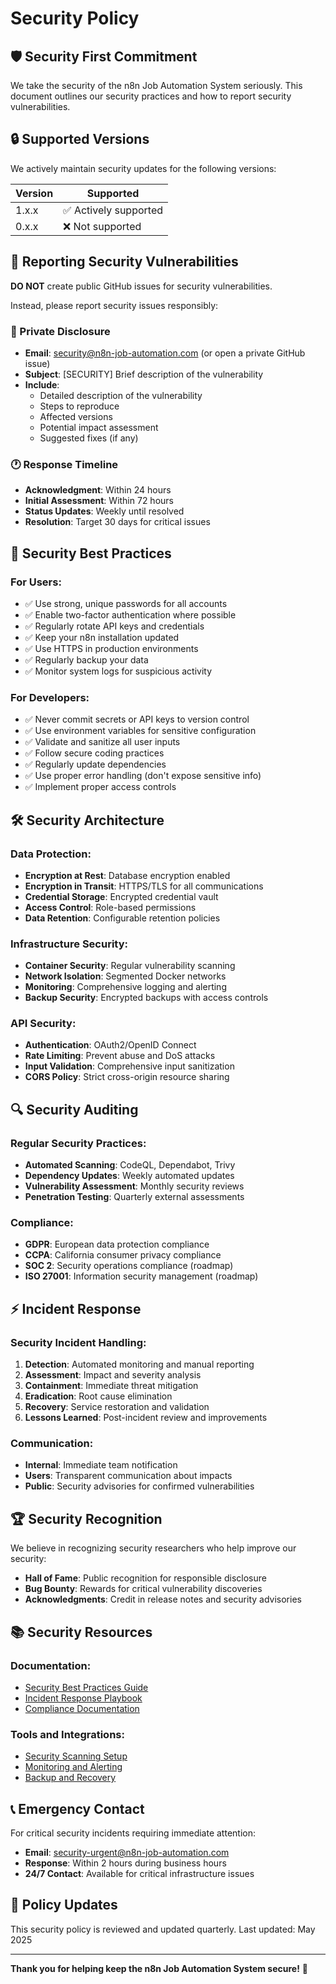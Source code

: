 # Security Policy

## 🛡️ Security First Commitment

We take the security of the n8n Job Automation System seriously. This document outlines our security practices and how to report security vulnerabilities.

## 🔒 Supported Versions

We actively maintain security updates for the following versions:

| Version | Supported          |
| ------- | ------------------ |
| 1.x.x   | ✅ Actively supported |
| 0.x.x   | ❌ Not supported      |

## 🚨 Reporting Security Vulnerabilities

**DO NOT** create public GitHub issues for security vulnerabilities.

Instead, please report security issues responsibly:

### 📧 Private Disclosure
- **Email**: security@n8n-job-automation.com (or open a private GitHub issue)
- **Subject**: [SECURITY] Brief description of the vulnerability
- **Include**: 
  - Detailed description of the vulnerability
  - Steps to reproduce
  - Affected versions
  - Potential impact assessment
  - Suggested fixes (if any)

### 🕐 Response Timeline
- **Acknowledgment**: Within 24 hours
- **Initial Assessment**: Within 72 hours  
- **Status Updates**: Weekly until resolved
- **Resolution**: Target 30 days for critical issues

## 🔐 Security Best Practices

### For Users:
- ✅ Use strong, unique passwords for all accounts
- ✅ Enable two-factor authentication where possible
- ✅ Regularly rotate API keys and credentials
- ✅ Keep your n8n installation updated
- ✅ Use HTTPS in production environments
- ✅ Regularly backup your data
- ✅ Monitor system logs for suspicious activity

### For Developers:
- ✅ Never commit secrets or API keys to version control
- ✅ Use environment variables for sensitive configuration
- ✅ Validate and sanitize all user inputs
- ✅ Follow secure coding practices
- ✅ Regularly update dependencies
- ✅ Use proper error handling (don't expose sensitive info)
- ✅ Implement proper access controls

## 🛠️ Security Architecture

### Data Protection:
- **Encryption at Rest**: Database encryption enabled
- **Encryption in Transit**: HTTPS/TLS for all communications
- **Credential Storage**: Encrypted credential vault
- **Access Control**: Role-based permissions
- **Data Retention**: Configurable retention policies

### Infrastructure Security:
- **Container Security**: Regular vulnerability scanning
- **Network Isolation**: Segmented Docker networks
- **Monitoring**: Comprehensive logging and alerting
- **Backup Security**: Encrypted backups with access controls

### API Security:
- **Authentication**: OAuth2/OpenID Connect
- **Rate Limiting**: Prevent abuse and DoS attacks
- **Input Validation**: Comprehensive input sanitization
- **CORS Policy**: Strict cross-origin resource sharing

## 🔍 Security Auditing

### Regular Security Practices:
- **Automated Scanning**: CodeQL, Dependabot, Trivy
- **Dependency Updates**: Weekly automated updates
- **Vulnerability Assessment**: Monthly security reviews
- **Penetration Testing**: Quarterly external assessments

### Compliance:
- **GDPR**: European data protection compliance
- **CCPA**: California consumer privacy compliance
- **SOC 2**: Security operations compliance (roadmap)
- **ISO 27001**: Information security management (roadmap)

## ⚡ Incident Response

### Security Incident Handling:
1. **Detection**: Automated monitoring and manual reporting
2. **Assessment**: Impact and severity analysis
3. **Containment**: Immediate threat mitigation
4. **Eradication**: Root cause elimination
5. **Recovery**: Service restoration and validation
6. **Lessons Learned**: Post-incident review and improvements

### Communication:
- **Internal**: Immediate team notification
- **Users**: Transparent communication about impacts
- **Public**: Security advisories for confirmed vulnerabilities

## 🏆 Security Recognition

We believe in recognizing security researchers who help improve our security:

- **Hall of Fame**: Public recognition for responsible disclosure
- **Bug Bounty**: Rewards for critical vulnerability discoveries
- **Acknowledgments**: Credit in release notes and security advisories

## 📚 Security Resources

### Documentation:
- [Security Best Practices Guide](docs/SECURITY_BEST_PRACTICES.md)
- [Incident Response Playbook](docs/INCIDENT_RESPONSE.md)
- [Compliance Documentation](docs/COMPLIANCE.md)

### Tools and Integrations:
- [Security Scanning Setup](docs/SECURITY_SCANNING.md)
- [Monitoring and Alerting](docs/MONITORING.md)
- [Backup and Recovery](docs/BACKUP_RECOVERY.md)

## 📞 Emergency Contact

For critical security incidents requiring immediate attention:

- **Email**: security-urgent@n8n-job-automation.com
- **Response**: Within 2 hours during business hours
- **24/7 Contact**: Available for critical infrastructure issues

## 🔄 Policy Updates

This security policy is reviewed and updated quarterly. Last updated: May 2025

---

**Thank you for helping keep the n8n Job Automation System secure!** 🙏